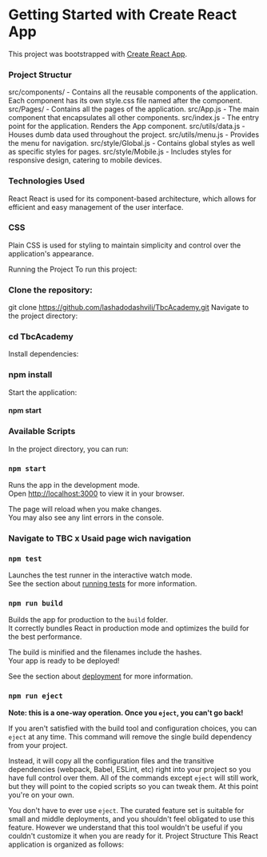 # Getting Started with Create React App

This project was bootstrapped with [Create React App](https://github.com/facebook/create-react-app).
### Project Structur
src/components/ - Contains all the reusable components of the application. Each component has its own style.css file named after the component.
src/Pages/ - Contains all the pages of the application.
src/App.js - The main component that encapsulates all other components.
src/index.js - The entry point for the application. Renders the App component.
src/utils/data.js - Houses dumb data used throughout the project.
src/utils/menu.js - Provides the menu for navigation.
src/style/Global.js - Contains global styles as well as specific styles for pages.
src/style/Mobile.js - Includes styles for responsive design, catering to mobile devices.



### Technologies Used
React
React is used for its component-based architecture, which allows for efficient and easy management of the user interface.

### CSS
Plain CSS is used for styling to maintain simplicity and control over the application's appearance.

Running the Project
To run this project:

### Clone the repository:

git clone https://github.com/lashadodashvili/TbcAcademy.git
Navigate to the project directory:

 ### cd TbcAcademy
Install dependencies:


### npm install
Start the application:


 #### npm start

### Available Scripts

In the project directory, you can run:

### `npm start`

Runs the app in the development mode.\
Open [http://localhost:3000](http://localhost:3000) to view it in your browser.

The page will reload when you make changes.\
You may also see any lint errors in the console.
### Navigate to TBC x Usaid page wich navigation

### `npm test`

Launches the test runner in the interactive watch mode.\
See the section about [running tests](https://facebook.github.io/create-react-app/docs/running-tests) for more information.

### `npm run build`

Builds the app for production to the `build` folder.\
It correctly bundles React in production mode and optimizes the build for the best performance.

The build is minified and the filenames include the hashes.\
Your app is ready to be deployed!

See the section about [deployment](https://facebook.github.io/create-react-app/docs/deployment) for more information.

### `npm run eject`

**Note: this is a one-way operation. Once you `eject`, you can't go back!**

If you aren't satisfied with the build tool and configuration choices, you can `eject` at any time. This command will remove the single build dependency from your project.

Instead, it will copy all the configuration files and the transitive dependencies (webpack, Babel, ESLint, etc) right into your project so you have full control over them. All of the commands except `eject` will still work, but they will point to the copied scripts so you can tweak them. At this point you're on your own.

You don't have to ever use `eject`. The curated feature set is suitable for small and middle deployments, and you shouldn't feel obligated to use this feature. However we understand that this tool wouldn't be useful if you couldn't customize it when you are ready for it.
Project Structure
This React application is organized as follows:


